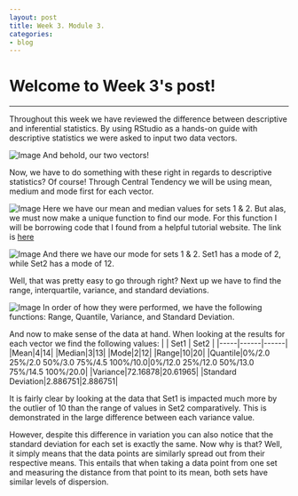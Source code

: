 ```yaml
---
layout: post
title: Week 3. Module 3.
categories:
- blog
---
```


# Welcome to Week 3's post!

---
Throughout this week we have reviewed the difference between descriptive and inferential statistics.
By using RStudio as a hands-on guide with descriptive statistics we were asked to input two data vectors.

![Image](https://raw.githubusercontent.com/ScottAustinYoung/scottaustinyoung.github.io/master/assets/css/m3Input.png)
And behold, our two vectors!

Now, we have to do something with these right in regards to descriptive statistics? Of course!
Through Central Tendency we will be using mean, medium and mode first for each vector.

![Image](https://raw.githubusercontent.com/ScottAustinYoung/scottaustinyoung.github.io/master/assets/css/m3meanMedian.png)
Here we have our mean and median values for sets 1 & 2. But alas, we must now make a unique function to find our mode.
For this function I will be borrowing code that I found from a helpful tutorial website. The link is [here](https://www.tutorialspoint.com/r/r_mean_median_mode.htm)

![Image](https://raw.githubusercontent.com/ScottAustinYoung/scottaustinyoung.github.io/master/assets/css/m3Mode.png)
And there we have our mode for sets 1 & 2. Set1 has a mode of 2, while Set2 has a mode of 12.

Well, that was pretty easy to go through right? Next up we have to find the range, interquartile, variance, and standard deviations.

![Image](https://raw.githubusercontent.com/ScottAustinYoung/scottaustinyoung.github.io/master/assets/css/m3RangeQuantileVarianceSd.png)
In order of how they were performed, we have the following functions: Range, Quantile, Variance, and Standard Deviation.

And now to make sense of the data at hand. When looking at the results for each vector we find the following values:
|     | Set1 | Set2 |
|-----|------|------|
|Mean|4|14|
|Median|3|13|
|Mode|2|12|
|Range|10|20|
|Quantile|0%/2.0 25%/2.0 50%/3.0 75%/4.5 100%/10.0|0%/12.0 25%/12.0 50%/13.0 75%/14.5 100%/20.0|
|Variance|72.16878|20.61965|
|Standard Deviation|2.886751|2.886751|

It is fairly clear by looking at the data that Set1 is impacted much more by the outlier of 10 than
the range of values in Set2 comparatively. This is demonstrated in the large difference between each
variance value.

However, despite this difference in variation you can also notice that the standard deviation for each
set is exactly the same. Now why is that? Well, it simply means that the data points are similarly spread
out from their respective means. This entails that when taking a data point from one set and measuring the
distance from that point to its mean, both sets have similar levels of dispersion.
